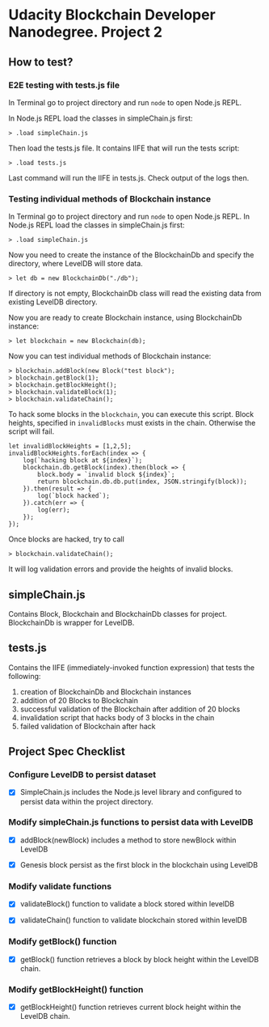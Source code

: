 # Udacity Blockchain Developer Nanodegree. Project 2
## How to test?
### E2E testing with tests.js file
In Terminal go to project directory and run ```node``` to open Node.js REPL.

In Node.js REPL load the classes in simpleChain.js first:
```
> .load simpleChain.js
```
Then load the tests.js file. It contains IIFE that will run the tests script:
```
> .load tests.js
```
Last command will run the IIFE in tests.js.
Check output of the logs then.
### Testing individual methods of Blockchain instance
In Terminal go to project directory and run ```node``` to open Node.js REPL.
In Node.js REPL load the classes in simpleChain.js first:
```
> .load simpleChain.js
```
Now you need to create the instance of the BlockchainDb and specify the directory, where
LevelDB will store data.
```
> let db = new BlockchainDb("./db");
```
If directory is not empty, BlockchainDb class will read the 
existing data from existing LevelDB directory.

Now you are ready to create Blockchain instance, using BlockchainDb instance:
```
> let blockchain = new Blockchain(db);
```

Now you can test individual methods of Blockchain instance:
```
> blockchain.addBlock(new Block("test block");
> blockchain.getBlock(1);
> blockchain.getBlockHeight();
> blockchain.validateBlock(1);
> blockchain.validateChain();
```

To hack some blocks in the `blockchain`, you can execute this script. 
Block heights, specified in `invalidBlocks` must exists in the chain.
Otherwise the script will fail.
```ecmascript 6
let invalidBlockHeights = [1,2,5];
invalidBlockHeights.forEach(index => {
    log(`hacking block at ${index}`);
    blockchain.db.getBlock(index).then(block => {
        block.body = `invalid block ${index}`;
        return blockchain.db.db.put(index, JSON.stringify(block));
    }).then(result => {
        log(`block hacked`);
    }).catch(err => {
        log(err);
    });
});
```
Once blocks are hacked, try to call
```
> blockchain.validateChain();
```
It will log validation errors and provide the heights of invalid blocks.

## simpleChain.js
Contains Block, Blockchain and BlockchainDb classes for project.
BlockchainDb is wrapper for LevelDB.
## tests.js
Contains the IIFE (immediately-invoked function expression) that tests the following:
1) creation of BlockchainDb and Blockchain instances
2) addition of 20 Blocks to Blockchain
3) successful validation of the Blockchain after addition of 20 blocks
4) invalidation script that hacks body of 3 blocks in the chain
5) failed validation of Blockchain after hack

## Project Spec Checklist
### Configure LevelDB to persist dataset
- [x] SimpleChain.js includes the Node.js level library and configured to persist
data within the project directory.

### Modify simpleChain.js functions to persist data with LevelDB
- [x] addBlock(newBlock) includes a method to store newBlock within LevelDB

- [x] Genesis block persist as the first block in the blockchain using LevelDB

### Modify validate functions
- [x] validateBlock() function to validate a block stored within levelDB
  
- [x] validateChain() function to validate blockchain stored within levelDB

### Modify getBlock() function
- [x] getBlock() function retrieves a block by block height within the LevelDB chain.

### Modify getBlockHeight() function
- [x] getBlockHeight() function retrieves current block height within the LevelDB chain.
